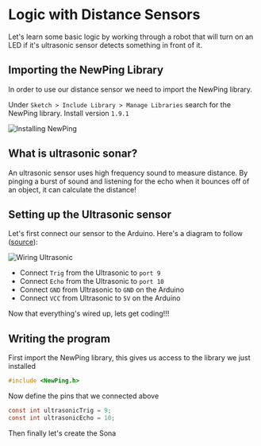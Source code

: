 # Logic with Distance Sensors

Let's learn some basic logic by working through a robot that will turn on an LED if it's ultrasonic sensor detects something in front of it. 

## Importing the NewPing Library
In order to use our distance sensor we need to import the NewPing library. 

Under `Sketch > Include Library > Manage Libraries` search for the NewPing library. Install version `1.9.1`

![Installing NewPing](https://raw.githubusercontent.com/Penn-State-Robotics-Club/tutorials/master/resources/install_newping.png)

## What is ultrasonic sonar?
An ultrasonic sensor uses high frequency sound to measure distance. By pinging a burst of sound and listening for the echo when it bounces off of an object, it can calculate the distance!
## Setting up the Ultrasonic sensor
Let's first connect our sensor to the Arduino.
Here's a diagram to follow ([source](https://howtomechatronics.com/tutorials/arduino/ultrasonic-sensor-hc-sr04/)):

![Wiring Ultrasonic](https://raw.githubusercontent.com/Penn-State-Robotics-Club/tutorials/master/resources/wiring_ultrasonic.png)

 - Connect `Trig` from the Ultrasonic to `port 9` 
 - Connect `Echo` from
   the Ultrasonic to `port 10` 
  - Connect `GND` from Ultrasonic to `GND` on
   the Arduino 
  - Connect `VCC` from Ultrasonic to `5V` on the Arduino

Now that everything's wired up, lets get coding!!!

## Writing the program
First import the NewPing library, this gives us access to  the library we just installed
```c
#include <NewPing.h>
```

Now define the pins that we connected above
```c
const int ultrasonicTrig = 9;
const int ultrasonicEcho = 10;
```

Then finally let's create the Sona

<!--stackedit_data:
eyJoaXN0b3J5IjpbMTI3ODU3MDc3NCwxMTk5NTY3ODI5LC00OD
Y3NTY0MSwxNDUxNjI0MTM0LC0xMzUyODAwMzkzLC0yMTAzMjU4
MzI5LC0xOTc4MDQ4ODU1LDExNjQwNDE4MDUsODE3ODk1NjI1XX
0=
-->